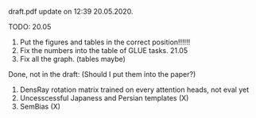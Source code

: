 draft.pdf update on 12:39 20.05.2020.

TODO:
20.05
1. Put the figures and tables in the correct position!!!!!!
2. Fix the numbers into the table of GLUE tasks.
21.05
1. Fix all the graph. (tables maybe)


Done, not in the draft: (Should I put them into the paper?)
1. DensRay rotation matrix trained on every attention heads, not eval yet
2. Uncesscessful Japaness and Persian templates (X)
3. SemBias (X)